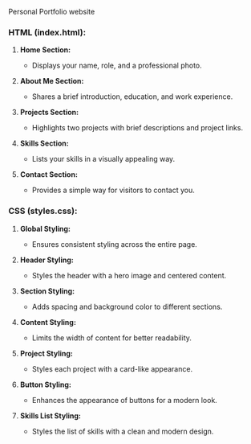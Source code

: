 Personal Portfolio website

### HTML (index.html):

1. **Home Section:**
   - Displays your name, role, and a professional photo.
  
2. **About Me Section:**
   - Shares a brief introduction, education, and work experience.

3. **Projects Section:**
   - Highlights two projects with brief descriptions and project links.

4. **Skills Section:**
   - Lists your skills in a visually appealing way.

5. **Contact Section:**
   - Provides a simple way for visitors to contact you.

### CSS (styles.css):

1. **Global Styling:**
   - Ensures consistent styling across the entire page.

2. **Header Styling:**
   - Styles the header with a hero image and centered content.

3. **Section Styling:**
   - Adds spacing and background color to different sections.

4. **Content Styling:**
   - Limits the width of content for better readability.

5. **Project Styling:**
   - Styles each project with a card-like appearance.

6. **Button Styling:**
   - Enhances the appearance of buttons for a modern look.

7. **Skills List Styling:**
   - Styles the list of skills with a clean and modern design.
